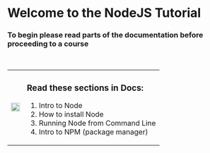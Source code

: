 <h1>Welcome to the NodeJS Tutorial</h1>
<h3>To begin please read parts of the documentation before proceeding to a course</h3>
<br>
<table>
  <td>
    <a href="https://nodejs.dev/learn/introduction-to-nodejs" title="Node Docs"><img src="https://nodejs.dev/static/nodejs-logo-light-mode-e8344f71081da53be8ee1098584a0ab6.svg" width="100%"/></a>
  </td>
  <td>
  <h3>Read these sections in Docs:</h3>
    <ol>
      <li>Intro to Node</li>
      <li>How to install Node</li>
      <li>Running Node from Command Line</li>
      <li>Intro to NPM (package manager)</li>
    </ol>
  </td>
</table>